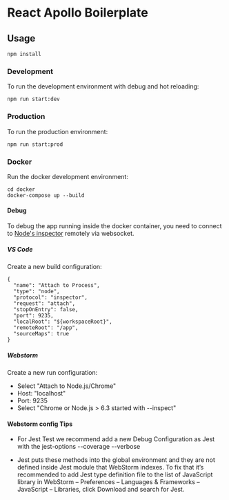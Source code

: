 # React Apollo Boilerplate


## Usage

```
npm install
```

### Development

To run the development environment with debug and hot reloading:
```
npm run start:dev
```

### Production
To run the production environment:
```
npm run start:prod
```

### Docker
Run the docker development environment:
```
cd docker
docker-compose up --build
```
#### Debug
To debug the app running inside the docker container, you need to connect to [Node's inspector](https://nodejs.org/en/docs/guides/debugging-getting-started/) remotely
via websocket.

 ##### VS Code
Create a new build configuration:
```
{
  "name": "Attach to Process",
  "type": "node",
  "protocol": "inspector",
  "request": "attach",
  "stopOnEntry": false,
  "port": 9235,
  "localRoot": "${workspaceRoot}",
  "remoteRoot": "/app",
  "sourceMaps": true
}
``` 
 ##### Webstorm
Create a new run configuration:
- Select "Attach to Node.js/Chrome"
- Host: "localhost"
- Port: 9235
- Select "Chrome or Node.js > 6.3 started with --inspect"

#### Webstorm config Tips

- For Jest Test we recommend add a new Debug Configuration as Jest with the jest-options --coverage --verbose

- Jest puts these methods into the global environment and they are not defined inside Jest module that WebStorm indexes. To fix that it’s recommended to add Jest type definition file to the list of JavaScript library in WebStorm – Preferences – Languages & Frameworks – JavaScript – Libraries, click Download and search for Jest.
